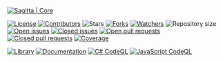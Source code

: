 [![Sagitta | Core](https://raw.githubusercontent.com/daht-x/sagitta-core/main/readme.png)](https://github.com/daht-x "By @daht-x")

[![License](https://img.shields.io/github/license/daht-x/sagitta-core?style=for-the-badge&label=LICENSE&labelColor=000000&color=7950F2)](https://github.com/daht-x/sagitta-core/blob/main/license)
[![Contributors](https://img.shields.io/github/contributors/daht-x/sagitta-core?style=for-the-badge&label=CONTRIBUTORS&labelColor=000000&color=228BE6)](https://github.com/daht-x/sagitta-core/graphs/contributors)
![Stars](https://img.shields.io/github/stars/daht-x/sagitta-core?style=for-the-badge&label=STARS&labelColor=000000&color=7950F2)
[![Forks](https://img.shields.io/github/forks/daht-x/sagitta-core?style=for-the-badge&label=FORKS&labelColor=000000&color=228BE6)](https://github.com/daht-x/sagitta-core/forks)
[![Watchers](https://img.shields.io/github/watchers/daht-x/sagitta-core?style=for-the-badge&label=WATCHERS&labelColor=000000&color=7950F2)](https://github.com/daht-x/sagitta-core/watchers)
![Repository size](https://img.shields.io/github/repo-size/daht-x/sagitta-core?style=for-the-badge&label=REPOSITORY%20SIZE&labelColor=000000&color=228BE6)
[![Open issues](https://img.shields.io/github/issues-raw/daht-x/sagitta-core?style=for-the-badge&label=OPEN%20ISSUES&labelColor=000000&color=7950F2)](https://github.com/daht-x/sagitta-core/issues?q=is%3Aopen+is%3Aissue)
[![Closed issues](https://img.shields.io/github/issues-closed-raw/daht-x/sagitta-core?style=for-the-badge&label=CLOSED%20ISSUES&labelColor=000000&color=228BE6)](https://github.com/daht-x/sagitta-core/issues?q=is%3Aissue+is%3Aclosed)
[![Open pull requests](https://img.shields.io/github/issues-pr-raw/daht-x/sagitta-core?style=for-the-badge&label=OPEN%20PULL%20REQUESTS&labelColor=000000&color=7950F2)](https://github.com/daht-x/sagitta-core/pulls?q=is%3Aopen+is%3Apr)
[![Closed pull requests](https://img.shields.io/github/issues-pr-closed-raw/daht-x/sagitta-core?style=for-the-badge&label=CLOSED%20PULL%20REQUESTS&labelColor=000000&color=228BE6)](https://github.com/daht-x/sagitta-core/pulls?q=is%3Apr+is%3Aclosed)
[![Coverage](https://img.shields.io/codecov/c/github/daht-x/sagitta-core?style=for-the-badge&label=COVERAGE&labelColor=000000&color=7950F2)](https://app.codecov.io/gh/daht-x/sagitta-core)

[![Library](https://img.shields.io/github/actions/workflow/status/daht-x/sagitta-core/library.yaml?style=for-the-badge&label=LIBRARY&labelColor=000000)](https://github.com/daht-x/sagitta-core/actions/workflows/library.yaml)
[![Documentation](https://img.shields.io/github/actions/workflow/status/daht-x/sagitta-core/documentation.yaml?style=for-the-badge&label=DOCUMENTATION&labelColor=000000)](https://github.com/daht-x/sagitta-core/actions/workflows/documentation.yaml)
[![C# CodeQL](https://img.shields.io/github/actions/workflow/status/daht-x/sagitta-core/csharp-codeql.yaml?style=for-the-badge&label=C%23%20CODEQL&labelColor=000000)](https://github.com/daht-x/sagitta-core/actions/workflows/csharp-codeql.yaml)
[![JavaScript CodeQL](https://img.shields.io/github/actions/workflow/status/daht-x/sagitta-core/javascript-codeql.yaml?style=for-the-badge&label=JAVASCRIPT%20CODEQL&labelColor=000000)](https://github.com/daht-x/sagitta-core/actions/workflows/javascript-codeql.yaml)
